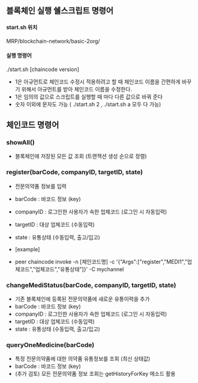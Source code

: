 ## 블록체인 실행 쉘스크립트 명령어

#### start.sh 위치

MRP/blockchain-network/basic-2org/

#### 실행 명령어

./start.sh [chaincode version]

- 1은 아규먼트로 체인코드 수정시 적용하려고 할 때 체인코드 이름을 간편하게 바꾸기 위해서 아규먼트를 받아 체인코드 이름을 수정한다.
- 1은 임의의 값으로 스크립트를 실행할 때 마다 다른 값으로 바꿔 준다
- 숫자 이외에 문자도 가능 ( ./start.sh 2 , ./start.sh a 모두 다 가능)

## 체인코드 명령어

### showAll()

- 블록체인에 저장된 모든 값 조회 (트랜잭션 생성 순으로 정렬)

### register(barCode, companyID, targetID, state)

- 전문의약품 정보를 입력
- barCode : 바코드 정보 (key)
- companyID : 로그인한 사용자가 속한 업체코드 (로그인 시 자동입력)
- targetID : 대상 업체코드 (수동입력)
- state : 유통상태 (수동입력, 출고/입고)
  
- [example]
- peer chaincode invoke -n [체인코드명] -c '{"Args":["register","MEDI1","업체코드","업체코드","유통상태"]}' -C mychannel

### changeMediStatus(barCode, companyID, targetID, state)

- 기존 블록체인에 등록된 전문의약품에 새로운 유통이력을 추가
- barCode : 바코드 정보 (key)
- companyID : 로그인한 사용자가 속한 업체코드 (로그인 시 자동입력)
- targetID : 대상 업체코드 (수동입력)
- state : 유통상태 (수동입력, 출고/입고)

### queryOneMedicine(barCode)
- 특정 전문의약품에 대한 의약품 유통정보를 조회 (최신 상태값)
- barCode : 바코드 정보 (key)
- (추가 검토) 모든 전문의약품 정보 조회는 getHistoryForKey 메소드 활용


